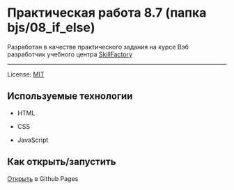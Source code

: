 <!-- SkillFactory PHPDEV-34 Рыков Денис-->
<!--8.7 Практическая работа -->

# Практическая работа 8.7 (папка bjs/08_if_else)

Разработан в качестве практического задания на курсе Вэб разработчик учебного центра [SkillFactory](https://lms.skillfactory.ru/ "Перейти на сайт учебного центра")
____

License: [MIT](license.md "Смотреть лицензию")
## Используемые технологии

* HTML

* CSS

* JavaScript

## Как открыть/запустить

[Открыть](https://denor74.github.io/SF-PR-8-7/ "Открыть в Github Pages") в Github Pages